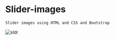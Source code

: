 # Slider-images
    Slider images using HTML and CSS and Bootstrap



![sldr](https://user-images.githubusercontent.com/118932313/230799488-3d04805c-246d-4914-9e8f-7320206b9cc3.gif)
